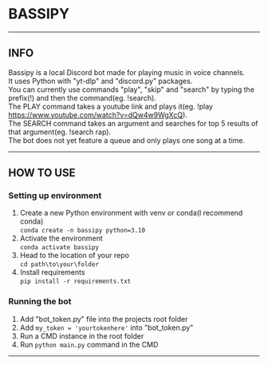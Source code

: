 # **BASSIPY**

---

## INFO
Bassipy is a local Discord bot made for playing music in voice channels.  
It uses Python with "yt-dlp" and "discord.py" packages.  
You can currently use commands "play", "skip" and "search" by typing the prefix(!) and then the command(eg. !search).  
The PLAY command takes a youtube link and plays it(eg. !play https://www.youtube.com/watch?v=dQw4w9WgXcQ).  
The SEARCH command takes an argument and searches for top 5 results of that argument(eg. !search rap).  
The bot does not yet feature a queue and only plays one song at a time.

---

## HOW TO USE
### Setting up environment
1. Create a new Python environment with venv or conda(I recommend conda)  
 `conda create -n bassipy python=3.10`
2. Activate the environment  
 `conda activate bassipy`
3. Head to the location of your repo  
 `cd path\to\your\folder`
4. Install requirements  
 `pip install -r requirements.txt`

### Running the bot
1. Add "bot_token.py" file into the projects root folder
2. Add `my_token = 'yourtokenhere'` into "bot_token.py"
4. Run a CMD instance in the root folder
6. Run `python main.py` command in the CMD

---
 
